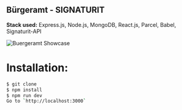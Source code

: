 ## Bürgeramt - SIGNATURIT

**Stack used:** Express.js, Node.js, MongoDB, React.js, Parcel, Babel, Signaturit-API

![Buergeramt Showcase](src/app/assets/ba_mockup.jpg)

# Installation:

```sh
$ git clone
$ npm install
$ npm run dev
Go to `http://localhost:3000`
```
